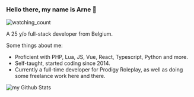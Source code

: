 ### Hello there, my name is Arne 👋

<img src="https://komarev.com/ghpvc/?username=arnevdaele&color=brightgreen" alt="watching_count" />

<p>A 25 y/o full-stack developer from Belgium.</p>
<p>Some things about me:</p>
<ul>
  <li>Proficient with PHP, Lua, JS, Vue, React, Typescript, Python and more.</li>
  <li>Self-taught, started coding since 2014.</li>
  <li>Currently a full-time developer for Prodigy Roleplay, as well as doing some freelance work here and there.</li>
</ul>

<img align="center" src="https://github-readme-stats.vercel.app/api?username=arnevdaele&include_all_commits=true&count_private=true&show_icons=true&line_height=20&title_color=2B5BBD&icon_color=1124BB&text_color=A1A1A1&bg_color=0,000000,130F40" alt="my Github Stats"/>
